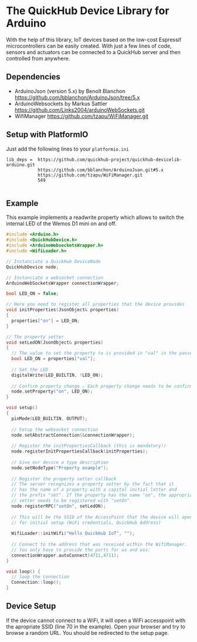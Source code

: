 # The QuickHub Device Library for Arduino

With the help of this library, IoT devices based on the low-cost Espressif microcontrollers can be easily created. With just a few lines of code, sensors and actuators can be connected to a QuickHub server and then controlled from anywhere. 

## Dependencies

- ArduinoJson (version 5.x) by Benoît Blanchon https://github.com/bblanchon/ArduinoJson/tree/5.x
- ArduinoWebsockets by Markus Sattler https://github.com/Links2004/arduinoWebSockets.git
- WifiManager https://github.com/tzapu/WiFiManager.git

## Setup with PlatformIO

Just add the following lines to your ```platformio.ini```

```
lib_deps =  https://github.com/quickhub-project/quickhub-devicelib-arduino.git
            https://github.com/bblanchon/ArduinoJson.git#5.x
            https://github.com/tzapu/WiFiManager.git
            549
            
```

## Example

This example implements a readwrite property which allows to switch the internal LED of the Wemos D1 mini on and off.

```c
#include <Arduino.h>
#include <QuickHubDevice.h>
#include <ArduinoWebsocketsWrapper.h>
#include <WifiLoader.h>

// Instanciate a QuickHub DeviceNode
QuickHubDevice node;

// Instanciate a websocket connection
ArduinoWebSocketsWrapper connectionWrapper;

bool LED_ON = false;

// Here you need to register all properties that the device provides 
void initProperties(JsonObject& properties)
{
  properties["on"] = LED_ON;
}

// The property setter 
void setLedON(JsonObject& properties)
{
  // The value to set the property to is provided in "val" in the passed json object.
  bool LED_ON = properties["val"];
  
  // Set the LED
  digitalWrite(LED_BUILTIN, !LED_ON);
  
  // Confirm property change - Each property change needs to be confirmed!
  node.setProperty("on", LED_ON);
}

void setup() 
{
  pinMode(LED_BUILTIN, OUTPUT);
  
  // Setup the websocket connection
  node.setAbstractConnection(&connectionWrapper);
  
  // Register the initPropertiesCallback (this is mandatory!)
  node.registerInitPropertiesCallback(initProperties);
  
  // Give our device a type description
  node.setNodeType("Property example");
  
  // Register the property setter callback
  // The server recognizes a property setter by the fact that it 
  // has the name of a property with a capital initial letter and 
  // the prefix "set". If the property has the name "on", the appropriate 
  // setter needs to be registered with "setOn".
  node.registerRPC("setOn", setLedON);
  
  // This will be the SSID of the AccessPoint that the device will open
  // for initial setup (WiFi credentials, QuickHub Address)
  
  WifiLoader::initWifi("Hello QuickHub IoT", "");
  
  // Connect to the address that was received within the WifiManager.
  // You only have to provide the ports for ws and wss:
  connectionWrapper.autoConnect(4711,4711);
}

void loop() {
  // loop the connection
  Connection::loop();
}
```

## Device Setup

If the device cannot connect to a WiFi, it will open a WiFi accesspoint with the apropriate SSID (line 70 in the example). Open your browser and try to browse a random URL. You should be redirected to the setup page.


